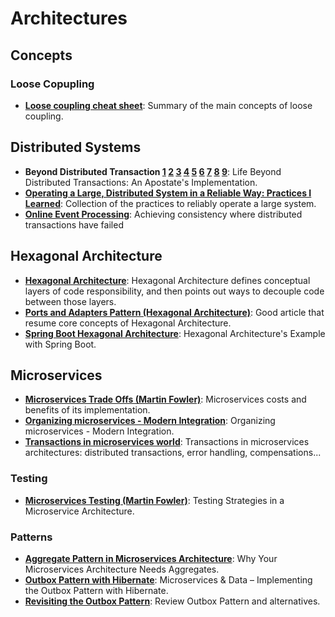 # Architectures
## Concepts
### Loose Copupling
  * **[Loose coupling cheat sheet](https://pkonyves.medium.com/loose-coupling-cheat-sheet-391f70006390)**: Summary of the main concepts of loose coupling.
  
## Distributed Systems
* **Beyond Distributed Transaction [1](https://jimmybogard.com/life-beyond-transactions-implementation-primer/) [2](https://jimmybogard.com/life-beyond-distributed-transactions-an-apostates-implementation-aggregate-coordination/) [3](https://jimmybogard.com/life-beyond-distributed-transactions-an-apostates-implementation-document-example/) [4](https://jimmybogard.com/life-beyond-distributed-transactions-an-apostates-implementation-dispatching-example/) [5](https://jimmybogard.com/life-beyond-distributed-transactions-an-apostates-implementation-failures-and-retries/) [6](https://jimmybogard.com/life-beyond-distributed-transactions-an-apostates-implementation-dispatcher-failure-recovery/) [7](https://jimmybogard.com/life-beyond-distributed-transactions-sagas/) [8](https://jimmybogard.com/life-beyond-distributed-transactions-an-apostates-implementation-relational-resources/) [9](https://jimmybogard.com/life-beyond-distributed-transactions-an-apostates-implementation-conclusion/)**: Life Beyond Distributed Transactions: An Apostate's Implementation.
* **[Operating a Large, Distributed System in a Reliable Way: Practices I Learned](https://blog.pragmaticengineer.com/operating-a-high-scale-distributed-system/)**: Collection of the practices to reliably operate a large system.
* **[Online Event Processing](https://queue.acm.org/detail.cfm?id=3321612)**: Achieving consistency where distributed transactions have failed

## Hexagonal Architecture
* **[Hexagonal Architecture](https://fideloper.com/hexagonal-architecture)**: Hexagonal Architecture defines conceptual layers of code responsibility, and then points out ways to decouple code between those layers.
* **[Ports and Adapters Pattern (Hexagonal Architecture)](https://jmgarridopaz.github.io/content/hexagonalarchitecture.html)**: Good article that resume core concepts of Hexagonal Architecture.
* **[Spring Boot Hexagonal Architecture](https://github.com/hirannor/spring-boot-hexagonal-architecture)**: Hexagonal Architecture's Example with Spring Boot.

## Microservices
* **[Microservices Trade Offs (Martin Fowler)](https://martinfowler.com/articles/microservice-trade-offs.html)**: Microservices costs and benefits of its implementation.
* **[Organizing microservices - Modern Integration](http://wei-meilin.blogspot.com/2017/08/organizing-microservices-modern.html)**: Organizing microservices - Modern Integration.
* **[Transactions in microservices world](https://wso2.com/whitepapers/transactions-in-a-microservice-world/)**: Transactions in microservices architectures: distributed transactions, error handling, compensations...
### Testing
* **[Microservices Testing (Martin Fowler)](https://martinfowler.com/articles/microservice-testing/)**: Testing Strategies in a Microservice Architecture.
### Patterns
* **[Aggregate Pattern in Microservices Architecture](https://medium.com/better-programming/why-your-microservices-architecture-needs-aggregates-342b16dd9b6d)**: Why Your Microservices Architecture Needs Aggregates.
* **[Outbox Pattern with Hibernate](https://thoughts-on-java.org/outbox-pattern-hibernate/)**: Microservices & Data – Implementing the Outbox Pattern with Hibernate.
* **[Revisiting the Outbox Pattern](https://www.decodable.co/blog/revisiting-the-outbox-pattern)**: Review Outbox Pattern and alternatives.
